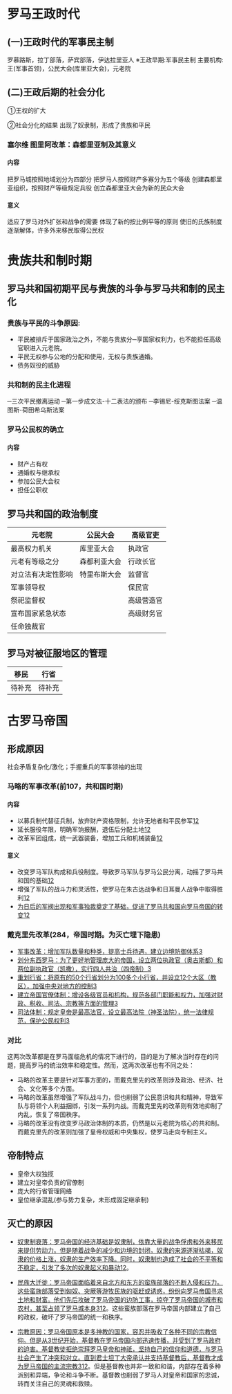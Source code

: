 # 罗马王政时代
## (一)王政时代的军事民主制
罗慕路斯，拉丁部落，萨宾部落，伊达拉里亚人
※王政早期:军事民主制
主要机构:王(军事首领)，公民大会(库里亚大会)，元老院
## (二)王政后期的社会分化

①王权的扩大

②社会分化的结果
出现了奴隶制，形成了贵族和平民

### 塞尔维 图里阿改革：森都里亚制及其意义

#### 内容
把罗马城按照地域划分为四部分
把罗马人按照财产多寡分为五个等级
创建森都里亚组织，按照财产等级规定兵役
创立森都里亚大会为新的民众大会
#### 意义
适应了罗马对外扩张和战争的需要
体现了新的按比例平等的原则
使旧的氏族制度逐渐解体，许多外来移民取得公民权

# 贵族共和制时期

## 罗马共和国初期平民与贵族的斗争与罗马共和制的民主化
### 贵族与平民的斗争原因:
- 平民被排斥于国家政治之外，不能与贵族分─享国家权利力，也不能担任高级官职进入元老院。
- 平民无权参与公地的分配和使用，无权与贵族通婚。
- 债务奴役的威胁

### 共和制的民主化进程
─三次平民撤离运动
─第一步成文法-十二表法的颁布
─李锡尼-绥克斯图法案
─温图斯-荷田希乌斯法案

### 罗马公民权的确立
#### 内容
- 财产占有权
- 通婚权与继承权
- 参加公民大会权
- 担任公职权
## 罗马共和国的政治制度

 | 元老院             | 公民大会     | 高级官吏   |
 | ------------------ | ------------ | ---------- |
 | 最高权力机关       | 库里亚大会   | 执政官     |
 | 元老有等级之分     | 森都利亚大会 | 行政长官   |
 | 对立法有决定性影响 | 特里布斯大会 | 监督官     |
 | 军事领导权         |              | 保民官     |
 | 祭祀监督权         |              | 高级营造官 |
 | 宣布国家紧急状态   |              | 高级财务官 |
 | 任命独裁官         |              |            |
## 罗马对被征服地区的管理

| 移民 | 行省 |
| ---- | ---- |
| 待补充     |待补充      |
# 古罗马帝国

## 形成原因

社会矛盾复杂化/激化；手握重兵的军事领袖的出现

### 马略的军事改革(前107，共和国时期)

#### 内容

- 以募兵制代替征兵制，放弃财产资格限制，允许无地者和平民参军[1](https://www.bilibili.com/read/cv13785671/)[2](https://zh.wikipedia.org/zh-cn/%E9%A9%AC%E7%95%A5%E6%94%B9%E9%9D%A9)
- 延长服役年限，明确军饷报酬，退伍后分配土地[1](https://www.bilibili.com/read/cv13785671/)[2](https://zh.wikipedia.org/zh-cn/%E9%A9%AC%E7%95%A5%E6%94%B9%E9%9D%A9)
- 改革军团组成，统一武器装备，增加工兵和机械装备[1](https://www.bilibili.com/read/cv13785671/)[2](https://zh.wikipedia.org/zh-cn/%E9%A9%AC%E7%95%A5%E6%94%B9%E9%9D%A9)

#### 意义

- 改变罗马军队构成和兵役制度。导致罗马军队与罗马公民分离，动摇了罗马共和国的基础[1](https://www.bilibili.com/read/cv13785671/)[2](https://zh.wikipedia.org/zh-cn/%E9%A9%AC%E7%95%A5%E6%94%B9%E9%9D%A9)
- 增强了军队的战斗力和灵活性，使罗马在朱古达战争和日耳曼人战争中取得胜利[1](https://www.bilibili.com/read/cv13785671/)[2](https://zh.wikipedia.org/zh-cn/%E9%A9%AC%E7%95%A5%E6%94%B9%E9%9D%A9)
- [为日后的军阀出现和军事独裁奠定了基础，促进了罗马共和国向罗马帝国的转变](https://www.bilibili.com/read/cv13785671/)[1](https://www.bilibili.com/read/cv13785671/)[2](https://zh.wikipedia.org/zh-cn/%E9%A9%AC%E7%95%A5%E6%94%B9%E9%9D%A9)

### 戴克里先改革(284，帝国时期。为灭亡埋下隐患)

- [军事改革：增加军队数量和种类，提高士兵待遇，建立边境防御体系](https://www.zhihu.com/question/288312795)[3](https://www.zhihu.com/question/288312795)
- [划分东西罗马：为了更好地管理庞大的帝国，设立两位执政官（奥古斯都）和两位副执政官（凯撒），实行四人共治（四帝制）](https://www.zhihu.com/question/288312795)[3](https://www.zhihu.com/question/288312795)
- [重划行省：将原有的50个行省划分为100多个小行省，并设立12个大区（教区），加强中央对地方的控制](https://www.zhihu.com/question/288312795)[3](https://www.zhihu.com/question/288312795)
- [建立帝国官僚体制：增设各级官员和机构，规范各部门职能和权力，加强对财政、税收、司法、宗教等方面的管理](https://www.zhihu.com/question/288312795)[3](https://www.zhihu.com/question/288312795)
- [司法体制：规定皇帝是最高法官，设立最高法院（神圣法院），统一法律规范，保护公民权利](https://www.zhihu.com/question/288312795)[3](https://www.zhihu.com/question/288312795)
### 对比
这两次改革都是在罗马面临危机的情况下进行的，目的是为了解决当时存在的问题，提高罗马的统治效率和稳定性。然而，这两次改革也有不同之处：

- 马略的改革主要是针对军事方面的，而戴克里先的改革则涉及政治、经济、社会、文化等多个方面。
- 马略的改革虽然增强了军队战斗力，但也削弱了公民意识和共和精神，导致军队与将领个人利益捆绑，引发一系列内战。而戴克里先的改革则有效地抑制了内乱，恢复了帝国秩序。
- 马略的改革没有改变罗马政治体制的本质，仍然是以元老院为核心的共和制。而戴克里先的改革则加强了皇帝权威和中央集权，使罗马走向专制主义。
## 帝制特点
- 皇帝大权独揽
- 建立对皇帝负责的官僚制
- 庞大的行省管理网络
- 皇位继承混乱(参与势力复杂，未形成固定继承制)
## 灭亡的原因
- [奴隶制衰落：罗马帝国的经济基础是奴隶制，依靠大量的战争俘虏和外来移民来提供劳动力。但是随着战争的减少和边境的封闭，奴隶的来源逐渐枯竭，奴隶的价格上涨，奴隶的生产效率下降。同时，奴隶制也造成了社会的不平等和不稳定，引发了多次的奴隶起义和暴动](https://zh.wikipedia.org/wiki/%E7%BD%97%E9%A9%AC%E5%B8%9D%E5%9B%BD%E7%9A%84%E8%A1%B0%E8%90%BD)[1](https://zh.wikipedia.org/wiki/%E7%BD%97%E9%A9%AC%E5%B8%9D%E5%9B%BD%E7%9A%84%E8%A1%B0%E8%90%BD)[2](https://www.zhihu.com/question/300884674)。
    
- [民族大迁徙：罗马帝国面临着来自北方和东方的蛮族部落的不断入侵和压力。这些蛮族部落受到匈奴、突厥等游牧民族的驱赶或诱惑，纷纷向罗马帝国寻求土地和财富。他们先后攻破了罗马帝国的边防工事，掠夺了罗马帝国的城市和农村，甚至占领了罗马城本身](https://zh.wikipedia.org/wiki/%E7%BD%97%E9%A9%AC%E5%B8%9D%E5%9B%BD%E7%9A%84%E8%A1%B0%E8%90%BD)[3](https://bing.com/search?q=%E7%BD%97%E9%A9%AC%E5%B8%9D%E5%9B%BD%E8%A1%B0%E8%90%BD%E7%9A%84%E5%8E%9F%E5%9B%A0)[1](https://zh.wikipedia.org/wiki/%E7%BD%97%E9%A9%AC%E5%B8%9D%E5%9B%BD%E7%9A%84%E8%A1%B0%E8%90%BD)[2](https://www.zhihu.com/question/300884674)。这些蛮族部落在罗马帝国内部建立了自己的政权，破坏了罗马帝国的统一和秩序。
    
- [宗教原因：罗马帝国原本是多神教的国家，容忍并吸收了各种不同的宗教信仰。但是从3世纪开始，基督教在罗马帝国内部迅速传播，并受到了罗马政府的迫害。基督教徒拒绝崇拜罗马皇帝和神祇，坚持自己的信仰和道德，与罗马社会产生了冲突和对立。直到君士坦丁大帝承认并支持基督教后，基督教才成为罗马帝国的主流宗教](https://zh.wikipedia.org/wiki/%E7%BD%97%E9%A9%AC%E5%B8%9D%E5%9B%BD%E7%9A%84%E8%A1%B0%E8%90%BD)[3](https://bing.com/search?q=%E7%BD%97%E9%A9%AC%E5%B8%9D%E5%9B%BD%E8%A1%B0%E8%90%BD%E7%9A%84%E5%8E%9F%E5%9B%A0)[1](https://zh.wikipedia.org/wiki/%E7%BD%97%E9%A9%AC%E5%B8%9D%E5%9B%BD%E7%9A%84%E8%A1%B0%E8%90%BD)[2](https://www.zhihu.com/question/300884674)。但是基督教也并非一致和和谐，内部存在着多种派别和异端，争论和斗争不断。基督教也削弱了罗马人对皇帝和国家的忠诚，转而关注自己的灵魂和救赎。